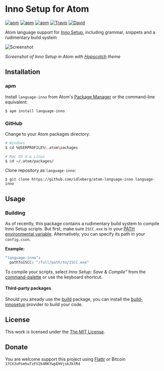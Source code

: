 # Inno Setup for Atom

[![apm](https://img.shields.io/apm/l/language-inno.svg?style=flat-square)](https://atom.io/packages/language-inno)
[![apm](https://img.shields.io/apm/v/language-inno.svg?style=flat-square)](https://atom.io/packages/language-inno)
[![apm](https://img.shields.io/apm/dm/language-inno.svg?style=flat-square)](https://atom.io/packages/language-inno)
[![Travis](https://img.shields.io/travis/idleberg/atom-language-inno.svg?style=flat-square)](https://travis-ci.org/idleberg/atom-language-inno)
[![David](https://img.shields.io/david/dev/idleberg/atom-language-inno.svg?style=flat-square)](https://david-dm.org/idleberg/atom-language-inno#info=devDependencies)

Atom language support for [Inno Setup](https://github.com/jrsoftware/issrc), including grammar, snippets and a rudimentary build system

![Screenshot](https://raw.github.com/idleberg/atom-language-inno/master/screenshot.png)

*Screenshot of Inno Setup in Atom with [Hopscotch](https://atom.io/themes/hopscotch) theme*

## Installation

### apm

Install `language-inno` from Atom's [Package Manager](http://flight-manual.atom.io/using-atom/sections/atom-packages/) or the command-line equivalent:

`$ apm install language-inno`

### GitHub

Change to your Atom packages directory:

```bash
# Windows
$ cd %USERPROFILE%\.atom\packages

# Mac OS X & Linux
$ cd ~/.atom/packages/
```

Clone repository as `language-inno`:

`$ git clone https://github.com/idleberg/atom-language-inno language-inno`

## Usage

### Building

As of recently, this package contains a rudimentary build system to compile Inno Setup scripts. But first, make sure `ISCC.exe` is in your [PATH environmental variable](http://superuser.com/a/284351/195953). Alternatively, you can specify its path in your `config.cson`.

**Example:**

```cson
"language-inno":
  pathToISCC: "/full/path/to/ISCC.exe"
```

To compile your scripts, select *Inno Setup: Save & Compile”* from the [command-palette](https://atom.io/docs/latest/getting-started-atom-basics#command-palette) or use the keyboard shortcut.

#### Third-party packages

Should you already use the [build](https://atom.io/packages/build) package, you can install the [build-innosetup](https://atom.io/packages/build-innosetup) provider to build your code.

## License

This work is licensed under the [The MIT License](LICENSE.md).

## Donate

You are welcome support this project using [Flattr](https://flattr.com/submit/auto?user_id=idleberg&url=https://github.com/idleberg/atom-language-inno) or Bitcoin `17CXJuPsmhuTzFV2k4RKYwpEHVjskJktRd`